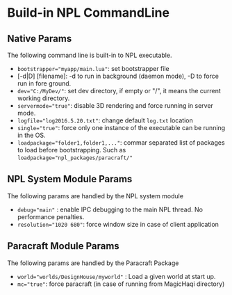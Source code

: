# Build-in NPL CommandLine

## Native Params
The following command line is built-in to NPL executable.

* `bootstrapper="myapp/main.lua"`: set bootstrapper file
* [-d|D] [filename]: -d to run in background (daemon mode), -D to force run in fore ground.
* `dev="C:/MyDev/"`: set dev directory, if empty or "/", it means the current working directory. 
* `servermode="true"`: disable 3D rendering and force running in server mode.
* `logfile="log2016.5.20.txt"`: change default `log.txt` location
* `single="true"`: force only one instance of the executable can be running in the OS.
* `loadpackage="folder1,folder1,..."`: commar separated list of packages to load before bootstrapping. Such as `loadpackage="npl_packages/paracraft/"`

## NPL System Module Params
The following params are handled by the NPL system module
* `debug="main"` : enable IPC debugging to the main NPL thread. No performance penalties.
* `resolution="1020 680"`: force window size in case of client application

## Paracraft Module Params
The following params are handled by the Paracraft Package
* `world="worlds/DesignHouse/myworld"` : Load a given world at start up.
* `mc="true"`: force paracraft (in case of running from MagicHaqi directory)
